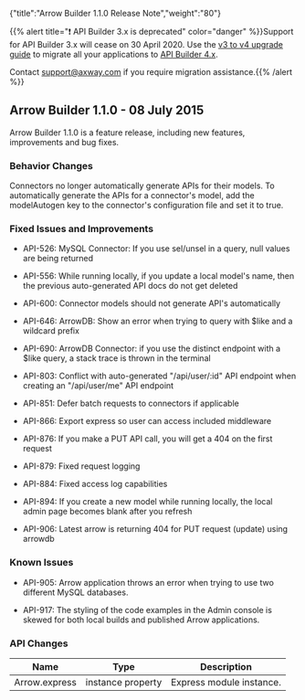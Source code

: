 {"title":"Arrow Builder 1.1.0 Release Note","weight":"80"}

{{% alert title="❗️ API Builder 3.x is deprecated" color="danger" %}}Support for API Builder 3.x will cease on 30 April 2020. Use the [v3 to v4 upgrade guide](https://docs.axway.com/bundle/API_Builder_4x_allOS_en/page/api_builder_v3_to_v4_upgrade_guide.html) to migrate all your applications to [API Builder 4.x](https://docs.axway.com/bundle/API_Builder_4x_allOS_en/page/api_builder_getting_started_guide.html).

Contact [support@axway.com](mailto:support@axway.com) if you require migration assistance.{{% /alert %}}

## Arrow Builder 1.1.0 - 08 July 2015

Arrow Builder 1.1.0 is a feature release, including new features, improvements and bug fixes.

### Behavior Changes

Connectors no longer automatically generate APIs for their models. To automatically generate the APIs for a connector's model, add the modelAutogen key to the connector's configuration file and set it to true.

### Fixed Issues and Improvements

* API-526: MySQL Connector: If you use sel/unsel in a query, null values are being returned

* API-556: While running locally, if you update a local model's name, then the previous auto-generated API docs do not get deleted

* API-600: Connector models should not generate API's automatically

* API-646: ArrowDB: Show an error when trying to query with $like and a wildcard prefix

* API-690: ArrowDB Connector: if you use the distinct endpoint with a $like query, a stack trace is thrown in the terminal

* API-803: Conflict with auto-generated "/api/user/:id" API endpoint when creating an "/api/user/me" API endpoint

* API-851: Defer batch requests to connectors if applicable

* API-866: Export express so user can access included middleware

* API-876: If you make a PUT API call, you will get a 404 on the first request

* API-879: Fixed request logging

* API-884: Fixed access log capabilities

* API-894: If you create a new model while running locally, the local admin page becomes blank after you refresh

* API-906: Latest arrow is returning 404 for PUT request (update) using arrowdb

### Known Issues

* API-905: Arrow application throws an error when trying to use two different MySQL databases.

* API-917: The styling of the code examples in the Admin console is skewed for both local builds and published Arrow applications.

### API Changes

| Name | Type | Description |
| --- | --- | --- |
| Arrow.express | instance property | Express module instance. |
